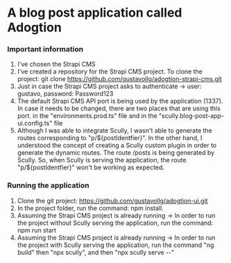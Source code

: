 # A blog post application called Adogtion

### Important information
1. I've chosen the Strapi CMS
2. I've created a repository for the Strapi CMS project. To clone the project: git clone https://github.com/gustavollg/adogtion-strapi-cms.git
3. Just in case the Strapi CMS project asks to authenticate -> user: gustavo, password: Password123
4. The default Strapi CMS API port is being used by the application (1337). In case it needs to be changed, there are two places that are using this port. in the "environments.prod.ts" file and in the "scully.blog-post-app-ui.config.ts" file
5. Although I was able to integrate Scully, I wasn't able to generate the routes corresponding to "p/${postIdentfier}". In the other hand, I understood the concept of creating a Scully custom plugin in order to generate the dynamic routes. The route /posts is being generated by Scully. So, when Scully is serving the application, the route "p/${postIdentfier}" won't be working as expected.

### Running the application
1. Clone the git project: https://github.com/gustavollg/adogtion-ui.git
2. In the project folder, run the command: npm install.
3. Assuming the Strapi CMS project is already running -> In order to run the project without Scully serving the application, run the command: npm run start
4. Assuming the Strapi CMS project is already running -> In order to run the project with Scully serving the application, run the command "ng build" then "npx scully", and then "npx scully serve --"
